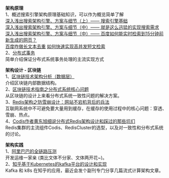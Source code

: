 **架构原理**    
1、概述搜索引擎架构原理基础知识，可以作为概览简单了解  
[深入浅出搜索架构引擎、方案与细节（上）—— 搜索引擎基础](https://mp.weixin.qq.com/s?__biz=MjM5ODYxMDA5OQ==&mid=2651959895&idx=1&sn=de25ce2544c088ff9be0b93fd3ea4d15&chksm=bd2d078b8a5a8e9d5ae4339a683d3f980ff2994f3c10c4081c7bab7f0d77f37521de95e974bf&mpshare=1&scene=1&srcid=0404qI5fj0PsiAAYsU9lMQzr&key=0373dd6dcb08f5af2b9755ab1e407a68267af5d6078907612ec67940da15b5d096659a6800dc071288e94de981a119a5b68f27ba253bea6c6c3648b858349161a271a8716421206379e657b24ad29988&ascene=1&uin=MzQ3NDgzMDc1&devicetype=Windows+10&version=62060739&lang=zh_CN&pass_ticket=WX%2FjvKfwZFrho%2FCcN6UUWZv2PXSVEif00Tv07da7kKid%2FDONfyV%2FctgZslTYn9eS)  
[深入浅出搜索架构引擎、方案与细节（中）—— 就是这么迅猛的实现搜索需求](https://mp.weixin.qq.com/s?__biz=MjM5ODYxMDA5OQ==&mid=2651959917&idx=1&sn=8faeae7419a756b0c355af2b30c255df&chksm=bd2d07b18a5a8ea75f16f7e98ea897c7e7f47a0441c64bdaef8445a2100e0bdd2a7de99786c0&mpshare=1&scene=1&srcid=0404UjhPBPmWHuyphaMCSh7w&key=e0570729d1f68810da4432ebca6c3b4342462a2ab247aad4fbd599e9c15ebc5b2096acd778d447dda648381249e334aeb513f4797593ccbe5173cdab48b4d1723dc3688fde9dcdf0de07f0a7c7eecac2&ascene=1&uin=MzQ3NDgzMDc1&devicetype=Windows+10&version=62060739&lang=zh_CN&pass_ticket=WX%2FjvKfwZFrho%2FCcN6UUWZv2PXSVEif00Tv07da7kKid%2FDONfyV%2FctgZslTYn9eS)   
[深入浅出搜索架构引擎、方案与细节（中）—— 百度如何能实时检索到15分钟前新生成的网页？](https://mp.weixin.qq.com/s?__biz=MjM5ODYxMDA5OQ==&mid=2651959949&idx=1&sn=83f78cf6293714bd1fd97a11ff7c2c35&chksm=bd2d07518a5a8e47e6fce9fc03cddec1d8a43f2b4ac67cfbbf73a55143593da8a132da7a0815&mpshare=1&scene=1&srcid=0404QRrq72PUHXwVTB8R7HoD&key=f860b9b8147abbb927909382612ad95ce146ef683a17c4d862d4ce00063292dd2ac5f307fd80d01cfe1b105fc136d04450e560af634f67591a647baaa29a72e3f4c37f8971e1672c075970f16c803ced&ascene=1&uin=MzQ3NDgzMDc1&devicetype=Windows+10&version=62060739&lang=zh_CN&pass_ticket=WX%2FjvKfwZFrho%2FCcN6UUWZv2PXSVEif00Tv07da7kKid%2FDONfyV%2FctgZslTYn9eS)  
[百度咋做长文本去重](https://mp.weixin.qq.com/s?__biz=MjM5ODYxMDA5OQ==&mid=403419223&idx=1&sn=7f45d6bf8af2e2e87349570ab93af441&mpshare=1&scene=1&srcid=04049Azep686vjJqimDuC1jF&key=480a3550c10d3149be69cd8268620ee197a3f4f4e9f99897e76744876f767e5aa13d6ece926b181fbdb2c4f3f045e4f43fcf1735feba643b7d9e2b6842532b431480ef2ab458e9a9f89a66248a552db1&ascene=1&uin=MzQ3NDgzMDc1&devicetype=Windows+10&version=62060739&lang=zh_CN&pass_ticket=WX%2FjvKfwZFrho%2FCcN6UUWZv2PXSVEif00Tv07da7kKid%2FDONfyV%2FctgZslTYn9eS)
[如何快速实现高并发短文检索](https://mp.weixin.qq.com/s?__biz=MjM5ODYxMDA5OQ==&mid=2651959451&idx=1&sn=991d9c3737d7db50a8351d50cdf6419d&mpshare=1&scene=1&srcid=0404hhiJ2952d5A4LegfMfNK&key=0373dd6dcb08f5aff48bf98a5539e25e53f1ed0f55d0b0260e21f5840df93e902d5bef52846129ab7938ec7d3d3fe587e2b08b3df81bc2b051423af44a9fa32ef9c7b47b65516f38220427f1133d0f2e&ascene=1&uin=MzQ3NDgzMDc1&devicetype=Windows+10&version=62060739&lang=zh_CN&pass_ticket=WX%2FjvKfwZFrho%2FCcN6UUWZv2PXSVEif00Tv07da7kKid%2FDONfyV%2FctgZslTYn9eS)  
2、[分布式事务](https://mp.weixin.qq.com/s/ahGUAyynbPyid6HYFn6M-g)  
简单介绍保证分布式系统事务处理的主流实现方式  

**架构设计 - 区块链**   
1、[区块链技术架构分析（数据层）](https://mp.weixin.qq.com/s?__biz=MzA5NDAxNzIzNg==&mid=2450006039&idx=1&sn=b76fa4e2a7ed42c05cf62a2ed0da2ccb&scene=21#wechat_redirect)    
介绍区块链内部数据结构。  
2、[区块链技术指南之分布式系统核心问题](https://mp.weixin.qq.com/s/gQxc-eetS2-P9M1BNjvi6Q)  
从区块链的设计上来看分布式系统一致性问题的解决方案。  
3、[Redis架构之防雪崩设计：网站不宕机背后的兵法](https://mp.weixin.qq.com/s?__biz=MzAwMDU1MTE1OQ==&mid=2653548432&idx=1&sn=ac120e1ffca7c2007c0bc5df51e03d7b&chksm=813a7e08b64df71ec7b8b6afc2a36a8ff1d780db54a395b58a9f18f084080c09de514e999834&scene=21#wechat_redirect)  
互联网系统中不可避免要大量用到缓存，在缓存的使用过程中的核心问题：穿透、雪崩、热点。  
4、[Codis作者黄东旭细说分布式Redis架构设计和踩过的那些坑们](https://mp.weixin.qq.com/s?__biz=MzAwMDU1MTE1OQ==&mid=208733458&idx=1&sn=691bfde670fb2dd649685723f7358fea&scene=21#wechat_redirect)  
Redis集群的主流组件Codis、RedisCluster的选型，以及对一致性和分布式系统的讨论。    

**架构实践**  
1、[阿里巴巴的全链路压测](https://mp.weixin.qq.com/s?__biz=MzIyNjE4NjI2Nw==&mid=2652561115&idx=1&sn=ba9b1b1dfa738a455c3640f79c16b8e0&scene=21&ascene=0&devicetype=android-28&version=2700033c&nettype=WIFI&abtest_cookie=BQABAAgACgALABIAEwAGAJ6GHgAjlx4AVpkeAMaZHgDZmR4A3JkeAAAA&lang=zh_CN&pass_ticket=vYsQrWZQaJpy946fySNtJgFXN1CO6F3GMPUzI7mo41Ni7G%2FVgx972i0W19meLCnD&wx_header=1)  
开发运维一家亲 (类比文体不分家、文体两开花~)。  
2、[知乎基于Kubernetes的kafka平台的设计和实现](https://mp.weixin.qq.com/s?__biz=MzAwMDU1MTE1OQ==&mid=2653550746&idx=1&sn=41871413a14082b5940d072efa64c482&chksm=813a6902b64de0148414b05de2904a4195ae24bb8f2322fc7d6f76afd2391a086039bb33c681&mpshare=1&scene=1&srcid=&from=singlemessage&ascene=1&devicetype=android-28&version=2700033a&nettype=WIFI&abtest_cookie=BAABAAgACgALABMABACehh4AI5ceAFaZHgDGmR4AAAA%3D&lang=zh_CN&pass_ticket=9jTQre38gjyldjwfX5lguohZV13GA6uLwTHEOAJIlac%2FnQdlB3iD4yEVxsQi9%2BJE&wx_header=1)  
Kafka 和 k8s 在知乎的应用，最近会发个副刊专门分享几篇流式计算架构文章。
